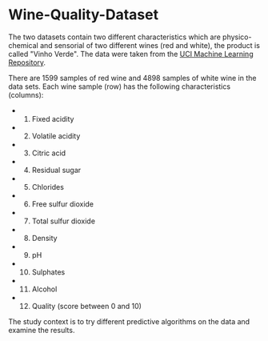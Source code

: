 # Wine-Quality-Dataset

The two datasets contain two different characteristics which are physico-chemical and sensorial of two different wines (red and white), the product is called "Vinho Verde". The data were taken from the [UCI Machine Learning Repository](https://archive.ics.uci.edu/ml/datasets/Wine+Quality).

There are 1599 samples of red wine and 4898 samples of white wine in the data sets. Each wine sample (row) has the following characteristics (columns):
 
 *	1.	Fixed acidity
 *	2.	Volatile acidity
 *	3.	Citric acid
 *	4.	Residual sugar
 *	5.	Chlorides
 *	6.	Free sulfur dioxide
 *	7.	Total sulfur dioxide
 *	8.	Density
 *	9.	pH
 *	10.	Sulphates
 *	11.	Alcohol
 *	12.	Quality (score between 0 and 10)
 
 The study context is to try different predictive algorithms on the data and examine the results.
